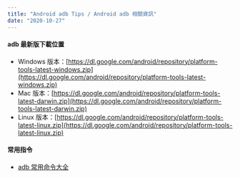 ```yaml
---
title: "Android adb Tips / Android adb 相關資訊"
date: "2020-10-27"
---
```


#### adb 最新版下載位置

* Windows 版本：[https://dl.google.com/android/repository/platform-tools-latest-windows.zip](https://dl.google.com/android/repository/platform-tools-latest-windows.zip)
* Mac 版本：[https://dl.google.com/android/repository/platform-tools-latest-darwin.zip](https://dl.google.com/android/repository/platform-tools-latest-darwin.zip)
* Linux 版本：[https://dl.google.com/android/repository/platform-tools-latest-linux.zip](https://dl.google.com/android/repository/platform-tools-latest-linux.zip)


#### 常用指令
* [adb 常用命令大全](https://juejin.im/post/6844904030016110606)
